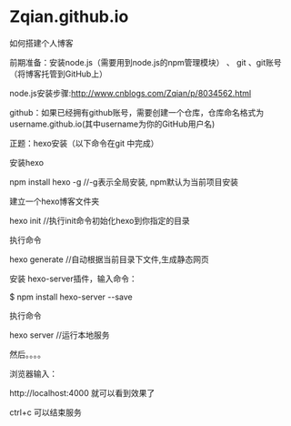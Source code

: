 # Zqian.github.io

如何搭建个人博客

前期准备：安装node.js（需要用到node.js的npm管理模块） 、 git 、git账号（将博客托管到GitHub上）

node.js安装步骤:http://www.cnblogs.com/Zqian/p/8034562.html

github：如果已经拥有github账号，需要创建一个仓库，仓库命名格式为username.github.io(其中username为你的GitHub用户名)

正题：hexo安装（以下命令在git 中完成）

安装hexo

npm install hexo -g //-g表示全局安装, npm默认为当前项目安装

建立一个hexo博客文件夹

hexo init //执行init命令初始化hexo到你指定的目录

执行命令

hexo generate //自动根据当前目录下文件,生成静态网页

安装 hexo-server插件，输入命令：

$ npm install hexo-server --save

执行命令

hexo server //运行本地服务

然后。。。。

浏览器输入：

http://localhost:4000 就可以看到效果了

ctrl+c 可以结束服务
